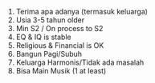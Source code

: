1. Terima apa adanya (termasuk keluarga)
2. Usia 3-5 tahun older
3. Min S2 / On process to S2
4. EQ & IQ is stable
5. Religious & Financial is OK
6. Bangun Pagi/Subuh
7. Keluarga Harmonis/Tidak ada masalah
8. Bisa Main Musik (1 at least)